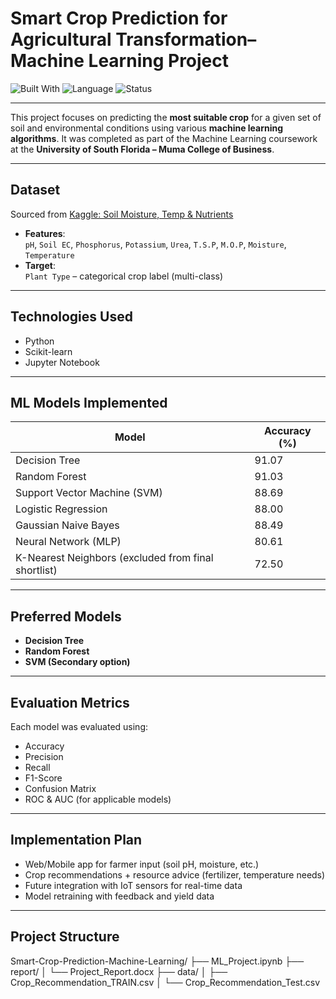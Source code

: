 # Smart Crop Prediction for Agricultural Transformation– Machine Learning Project

![Built With](https://img.shields.io/badge/Built%20With-Python%20%7C%20Scikit--Learn%20%7C%20Machine%20Learning-blue)
![Language](https://img.shields.io/badge/Language-Python-orange)
![Status](https://img.shields.io/badge/Status-Completed-brightgreen)

---

This project focuses on predicting the **most suitable crop** for a given set of soil and environmental conditions using various **machine learning algorithms**. It was completed as part of the Machine Learning coursework at the **University of South Florida – Muma College of Business**.

---

## Dataset

Sourced from [Kaggle: Soil Moisture, Temp & Nutrients](https://www.kaggle.com/datasets/r3trovision/soil-moisture-temp-and-nutritions)

- **Features**:  
  `pH`, `Soil EC`, `Phosphorus`, `Potassium`, `Urea`, `T.S.P`, `M.O.P`, `Moisture`, `Temperature`
- **Target**:  
  `Plant Type` – categorical crop label (multi-class)

---

## Technologies Used

- Python
- Scikit-learn
- Jupyter Notebook

---

## ML Models Implemented

| Model               | Accuracy (%) |
|---------------------|--------------|
| Decision Tree       | 91.07        |
| Random Forest       | 91.03        |
| Support Vector Machine (SVM) | 88.69        |
| Logistic Regression | 88.00        |
| Gaussian Naive Bayes| 88.49        |
| Neural Network (MLP)| 80.61        |
| K-Nearest Neighbors (excluded from final shortlist) | 72.50        |

---

## Preferred Models
- **Decision Tree**
- **Random Forest**
- **SVM (Secondary option)**

---

## Evaluation Metrics

Each model was evaluated using:
- Accuracy
- Precision
- Recall
- F1-Score
- Confusion Matrix
- ROC & AUC (for applicable models)

---

## Implementation Plan
- Web/Mobile app for farmer input (soil pH, moisture, etc.)
- Crop recommendations + resource advice (fertilizer, temperature needs)
- Future integration with IoT sensors for real-time data
- Model retraining with feedback and yield data

---

## Project Structure

Smart-Crop-Prediction-Machine-Learning/
├── ML_Project.ipynb
├── report/
│   └── Project_Report.docx
├── data/
│   ├── Crop_Recommendation_TRAIN.csv
│   └── Crop_Recommendation_Test.csv


